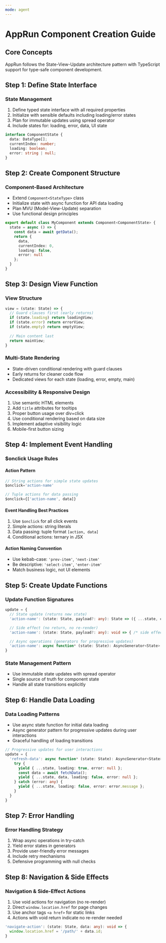 ```yaml
---
mode: agent
---
```

# AppRun Component Creation Guide

## Core Concepts

AppRun follows the State-View-Update architecture pattern with TypeScript support for type-safe component development.

## Step 1: Define State Interface

### **State Management**
1. Define typed state interface with all required properties
2. Initialize with sensible defaults including loading/error states
3. Plan for immutable updates using spread operator
4. Include states for: loading, error, data, UI state

```typescript
interface ComponentState {
  data: DataType[];
  currentIndex: number;
  loading: boolean;
  error: string | null;
}
```

## Step 2: Create Component Structure

### **Component-Based Architecture**
- Extend `Component<StateType>` class
- Initialize state with async function for API data loading
- Plan MVU (Model-View-Update) separation
- Use functional design principles

```typescript
export default class MyComponent extends Component<ComponentState> {
  state = async () => {
    const data = await getData();
    return {
      data,
      currentIndex: 0,
      loading: false,
      error: null
    };
  }
}
```

## Step 3: Design View Function

### **View Structure**
```typescript
view = (state: State) => {
  // Guard clauses first (early returns)
  if (state.loading) return loadingView;
  if (state.error) return errorView;
  if (state.empty) return emptyView;
  
  // Main content last
  return mainView;
}
```

### **Multi-State Rendering**
- State-driven conditional rendering with guard clauses
- Early returns for cleaner code flow
- Dedicated views for each state (loading, error, empty, main)

### **Accessibility & Responsive Design**
1. Use semantic HTML elements
2. Add `title` attributes for tooltips
3. Proper button usage over div+click
4. Use conditional rendering based on data size
5. Implement adaptive visibility logic
6. Mobile-first button sizing

## Step 4: Implement Event Handling

### **$onclick Usage Rules**

#### Action Pattern
```typescript
// String actions for simple state updates
$onclick='action-name'

// Tuple actions for data passing
$onclick={['action-name', data]}
```

#### Event Handling Best Practices
1. Use `$onclick` for all click events
2. Simple actions: string literals
3. Data passing: tuple format `[action, data]`
4. Conditional actions: ternary in JSX

#### Action Naming Convention
- Use kebab-case: `'prev-item'`, `'next-item'`
- Be descriptive: `'select-item'`, `'enter-item'`
- Match business logic, not UI elements

## Step 5: Create Update Functions

### **Update Function Signatures**
```typescript
update = {
  // State update (returns new state)
  'action-name': (state: State, payload?: any): State => ({ ...state, changes }),

  // Side effect (no return, no re-render)
  'action-name': (state: State, payload?: any): void => { /* side effects */ },

  // Async operations (generators for progressive updates)
  'action-name': async function* (state: State): AsyncGenerator<State> { /* async logic */ }
}
```

### **State Management Pattern**
- Use immutable state updates with spread operator
- Single source of truth for component state
- Handle all state transitions explicitly

## Step 6: Handle Data Loading

### **Data Loading Patterns**
- Use async state function for initial data loading
- Async generator pattern for progressive updates during user interactions
- Graceful handling of loading transitions

```typescript
// Progressive updates for user interactions
update = {
  'refresh-data': async function* (state: State): AsyncGenerator<State> {
    try {
      yield { ...state, loading: true, error: null };
      const data = await fetchData();
      yield { ...state, data, loading: false, error: null };
    } catch (error: any) {
      yield { ...state, loading: false, error: error.message };
    }
  }
}
```

## Step 7: Error Handling

### **Error Handling Strategy**
1. Wrap async operations in try-catch
2. Yield error states in generators
3. Provide user-friendly error messages
4. Include retry mechanisms
5. Defensive programming with null checks

## Step 8: Navigation & Side Effects

### **Navigation & Side-Effect Actions**
1. Use void actions for navigation (no re-render)
2. Direct `window.location.href` for page changes
3. Use anchor tags `<a href>` for static links
4. Actions with void return indicate no re-render needed

```typescript
'navigate-action': (state: State, data: any): void => {
  window.location.href = '/path/' + data.id;
}
```

